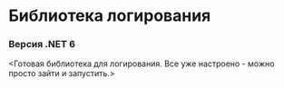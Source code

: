#  Библиотека логирования #
### Версия .NET 6 ###
<Готовая библиотека для логирования. Все уже настроено - можно просто зайти и запустить.>
